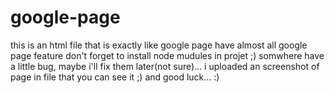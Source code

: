 # google-page
this is an html file that is exactly like google page 
have almost all google page feature
don't forget to install node mudules in projet ;)
somwhere have a little bug, maybe i'll fix them later(not sure)...
i uploaded an screenshot of page in file that you can see it ;)
and good luck... :)
